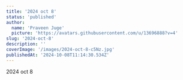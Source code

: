 ```yaml
---
title: '2024 oct 8'
status: 'published'
author:
  name: 'Praveen Juge'
  picture: 'https://avatars.githubusercontent.com/u/13696888?v=4'
slug: '2024-oct-8'
description: ''
coverImage: '/images/2024-oct-8-c5Nz.jpg'
publishedAt: '2024-10-08T11:14:30.534Z'
---
```


2024 oct 8